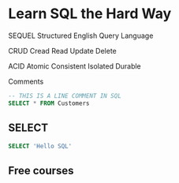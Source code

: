 # Learn SQL the Hard Way

SEQUEL Structured English Query Language

CRUD
Cread
Read
Update
Delete

ACID
Atomic
Consistent
Isolated
Durable

Comments
```sql
-- THIS IS A LINE COMMENT IN SQL
SELECT * FROM Customers
```

## SELECT
```sql
SELECT 'Hello SQL'
```

## Free courses



